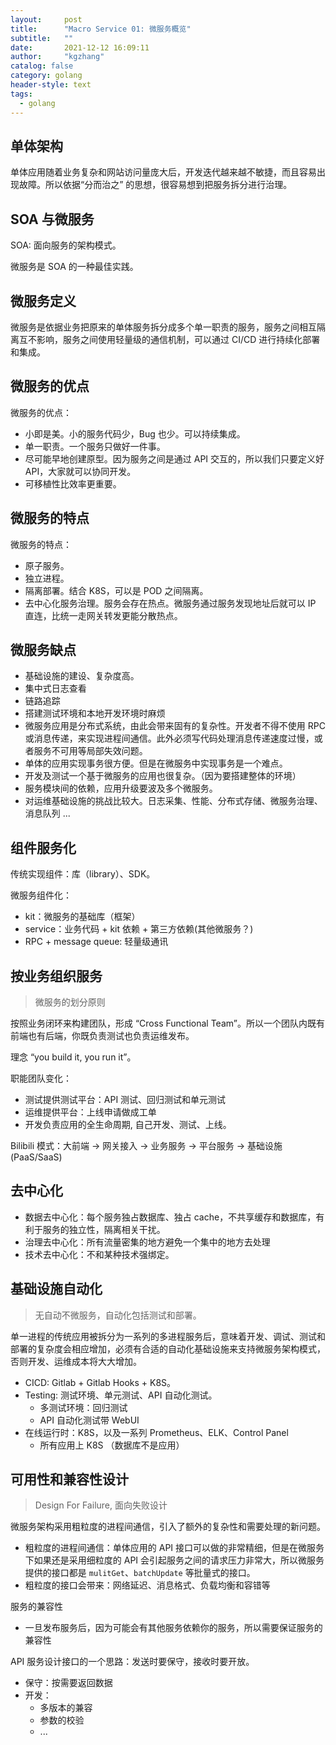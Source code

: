 ```yaml
---
layout:     post
title:      "Macro Service 01: 微服务概览"
subtitle:   ""
date:       2021-12-12 16:09:11
author:     "kgzhang"
catalog: false
category: golang
header-style: text
tags:
  - golang
---
```


## 单体架构
单体应用随着业务复杂和网站访问量庞大后，开发迭代越来越不敏捷，而且容易出现故障。所以依据“分而治之” 的思想，很容易想到把服务拆分进行治理。

## SOA 与微服务
SOA: 面向服务的架构模式。

微服务是 SOA 的一种最佳实践。

## 微服务定义
微服务是依据业务把原来的单体服务拆分成多个单一职责的服务，服务之间相互隔离互不影响，服务之间使用轻量级的通信机制，可以通过 CI/CD 进行持续化部署和集成。

## 微服务的优点
微服务的优点：
- 小即是美。小的服务代码少，Bug 也少。可以持续集成。
- 单一职责。一个服务只做好一件事。
- 尽可能早地创建原型。因为服务之间是通过 API 交互的，所以我们只要定义好API，大家就可以协同开发。
- 可移植性比效率更重要。

## 微服务的特点
微服务的特点：
- 原子服务。
- 独立进程。
- 隔离部署。结合 K8S，可以是 POD 之间隔离。
- 去中心化服务治理。服务会存在热点。微服务通过服务发现地址后就可以 IP 直连，比统一走网关转发更能分散热点。

## 微服务缺点
- 基础设施的建设、复杂度高。
 - 集中式日志查看
 - 链路追踪
 - 搭建测试环境和本地开发环境时麻烦
- 微服务应用是分布式系统，由此会带来固有的复杂性。开发者不得不使用 RPC 或消息传递，来实现进程间通信。此外必须写代码处理消息传递速度过慢，或者服务不可用等局部失效问题。
- 单体的应用实现事务很方便。但是在微服务中实现事务是一个难点。
- 开发及测试一个基于微服务的应用也很复杂。（因为要搭建整体的环境）
- 服务模块间的依赖，应用升级要波及多个微服务。
- 对运维基础设施的挑战比较大。日志采集、性能、分布式存储、微服务治理、消息队列 ...

## 组件服务化
传统实现组件：库（library）、SDK。

微服务组件化：
- kit：微服务的基础库（框架）
- service：业务代码 + kit 依赖 + 第三方依赖(其他微服务？)
- RPC + message queue: 轻量级通讯

## 按业务组织服务
> 微服务的划分原则

按照业务闭环来构建团队，形成 “Cross Functional Team”。所以一个团队内既有前端也有后端，你既负责测试也负责运维发布。

理念 “you build it, you run it”。

职能团队变化：
- 测试提供测试平台：API 测试、回归测试和单元测试
- 运维提供平台：上线申请做成工单
- 开发负责应用的全生命周期, 自己开发、测试、上线。

Bilibili 模式：大前端 -> 网关接入 -> 业务服务 -> 平台服务 -> 基础设施(PaaS/SaaS)

## 去中心化
- 数据去中心化：每个服务独占数据库、独占 cache，不共享缓存和数据库，有利于服务的独立性，隔离相关干扰。
- 治理去中心化：所有流量密集的地方避免一个集中的地方去处理
- 技术去中心化：不和某种技术强绑定。

## 基础设施自动化
> 无自动不微服务，自动化包括测试和部署。

单一进程的传统应用被拆分为一系列的多进程服务后，意味着开发、调试、测试和部署的复杂度会相应增加，必须有合适的自动化基础设施来支持微服务架构模式，否则开发、运维成本将大大增加。

- CICD: Gitlab + Gitlab Hooks + K8S。
- Testing: 测试环境、单元测试、API 自动化测试。
  - 多测试环境：回归测试
  - API 自动化测试带 WebUI
- 在线运行时：K8S，以及一系列 Prometheus、ELK、Control Panel
  - 所有应用上 K8S （数据库不是应用）

## 可用性和兼容性设计
> Design For Failure, 面向失败设计

微服务架构采用粗粒度的进程间通信，引入了额外的复杂性和需要处理的新问题。
- 粗粒度的进程间通信：单体应用的 API 接口可以做的非常精细，但是在微服务下如果还是采用细粒度的 API 会引起服务之间的请求压力非常大，所以微服务提供的接口都是 `mulitGet`、`batchUpdate` 等批量式的接口。
- 粗粒度的接口会带来：网络延迟、消息格式、负载均衡和容错等

服务的兼容性
- 一旦发布服务后，因为可能会有其他服务依赖你的服务，所以需要保证服务的兼容性

API 服务设计接口的一个思路：发送时要保守，接收时要开放。
- 保守：按需要返回数据
- 开发：
  - 多版本的兼容
  - 参数的校验
  - ...


